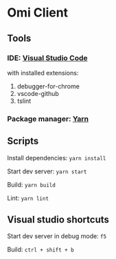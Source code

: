 # Omi Client

## Tools

### IDE: [Visual Studio Code](https://code.visualstudio.com/download)

with installed extensions:

1. debugger-for-chrome
2. vscode-github
3. tslint

### Package manager: [Yarn](https://yarnpkg.com/lang/en/docs/install/)

## Scripts
Install dependencies: `yarn install`

Start dev server: `yarn start`

Build: `yarn build`

Lint: `yarn lint`

## Visual studio shortcuts
Start dev server in debug mode: `f5`

Build: `ctrl + shift + b`